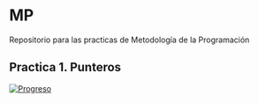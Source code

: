 # MP
Repositorio para las practicas de Metodología de la Programación

## Practica 1. Punteros

[![Progreso](https://img.shields.io/badge/MP-1----11-brightgreen.svg)]()

